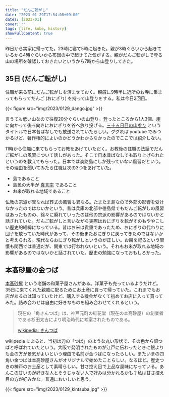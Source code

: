 ```yaml
---
title: "だんご転がし"
date: "2023-01-29T17:54:08+09:00"
dates: [2023/01]
cover: ""
tags: [life, kobe, history]
showFullContent: true
---
```


昨日から実家に帰ってた。23時に寝て5時に起きた。親が3時ぐらいから起きているから4時ぐらいから布団の中で起きてた気がする。親がだんご転がしで登る山の場所を確認しておきたいというから7時から山登りしてきた。

## 35日 (だんご転がし)

住職が来る前にだんご転がしを済ませておく。親戚に9時半に近所のお寺に集まってもらってだんご (おにぎり) を持って山登りをする。私は今日2回目。

{{< figure src="img/2023/0129_dango.jpg" >}}

言うても低い山なので往復20分ぐらいの山登り。登ったところから1人3個、崖に向かって後ろ向きにおにぎりを谷へ放り投げる。[三十五日目の山参り](http://nihon.syoukoukai.com/modules/stories/index.php?lid=1431) というタイトルで日本昔ばなしでも放送されていたらしい。ググれば youtube でみつかるけど、著作権的によいのかどうかわからなかったのでここでは紹介しない。

11時から住職に来てもらってお教をあげていただく。お教後の住職の法話でだんご転がしの風習について話しがあった。そこで日本昔ばなしでも取り上げられたというのを教えてもらった。日本では淡路島にしか残っていない風習だという。その理由を聞いてみたら住職は次の3つをあげていた。

* 島であること
* 島民の大半が [真言宗](https://ja.wikipedia.org/wiki/%E7%9C%9F%E8%A8%80%E5%AE%97) であること
* お米が取れる地域であること

仏教の宗派が異なれば葬式の風習も異なる。たまたま島なので外部の影響を受けなかったのではないかという。昔は兵庫の北部や徳島県でもだんご転がしの風習はあったものの、徐々に廃れていったのは他の宗派の影響があるのではないかと話されていた。だんご転がしと言いながら実際はおにぎりを転がすのもややこしい歴史的経緯になっている。昔はお米は貴重であったため、おにぎりの代わりに団子を放っていた時代があって、その後またおにぎりに戻ってきたのではないかと考えられる。現代ならおにぎり転がしというのが正しい。お餅を祀るという習慣も関西では普通だが、関東では行われないという。それもお米が取れる地域の影響があるのではないかと話されていた。歴史の勉強になっておもしろかった。

## 本髙砂屋の金つば

[本髙砂屋](https://www.hontaka.jp/) という老舗の和菓子屋さんがある。洋菓子も売っているようだけど。35日に来てくれた親戚に配るためにお土産に買って帰っていた。これまでもお店があるのは知っていたけど、購入する機会がなくて初めてお店に入って買ってみた。詰め合わせは自由に好きなものを組み合わせてくれるという。

> 現在の「角きんつば」は、神戸元町の紅花堂（現在の本高砂屋）の創業者である杉田太吉により明治時代に考案されたものである。
>
> [wikipedia: きんつば](https://ja.wikipedia.org/wiki/%E3%81%8D%E3%82%93%E3%81%A4%E3%81%B0)

wikipedia によると、当初は刀の「つば」のような丸い形状で、その色から銀つばと呼ばれていたという。大阪で発明されたものが江戸に伝わったときに銀よりも金の方が景気がよいという理由で名前が金つばになったらしい。またいまの四角い金つばは本高砂屋さんがオリジナルで始めたことらしい。なるほど。歴史つきの神戸のお土産として素晴らしい。甘さ控え目で上品な風味になっている。あんこの甘いのが好きな人とそうじゃない人で好みは分かれるかも？私は甘さ控え目の方が好みかな。普通においしいと思う。

{{< figure src="img/2023/0129_kintsuba.jpg" >}}
